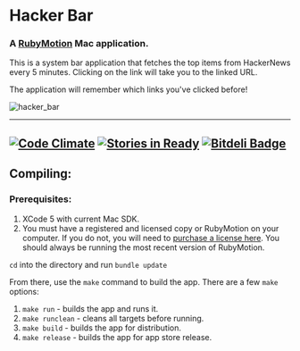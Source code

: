 # Hacker Bar
### A [RubyMotion](http://www.rubymotion.com/) Mac application.

This is a system bar application that fetches the top items from HackerNews every 5 minutes. Clicking on the link will take you to the linked URL.

The application will remember which links you've clicked before!

![hacker_bar](https://f.cloud.github.com/assets/139261/1594280/37e08be2-52d8-11e3-8002-4c48bbeb00a0.png)

---
[![Code Climate](https://codeclimate.com/github/MohawkApps/Hacker-Bar.png)](https://codeclimate.com/github/MohawkApps/Hacker-Bar) [![Stories in Ready](https://badge.waffle.io/MohawkApps/Hacker-Bar.png)](http://waffle.io/MohawkApps/Hacker-Bar) [![Bitdeli Badge](https://d2weczhvl823v0.cloudfront.net/MohawkApps/hacker-bar/trend.png)](https://bitdeli.com/free "Bitdeli Badge")
---

## Compiling:

### Prerequisites:

1. XCode 5 with current Mac SDK.
2. You must have a registered and licensed copy or RubyMotion on your computer. If you do not, you will need to [purchase a license here](http://www.rubymotion.com/). You should always be running the most recent version of RubyMotion.

```cd``` into the directory and run ```bundle update```

From there, use the `make` command to build the app. There are a few `make` options:

1. `make run` - builds the app and runs it.
2. `make runclean` - cleans all targets before running.
3. `make build` - builds the app for distribution.
4. `make release` - builds the app for app store release.

